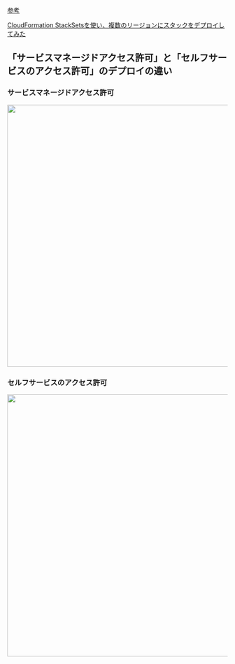 
[参考](https://blog.serverworks.co.jp/cloudformation-stacksets-contrivance)

[CloudFormation StackSetsを使い、複数のリージョンにスタックをデプロイしてみた](https://dev.classmethod.jp/articles/lim-cfn-stacksets/)

## 「サービスマネージドアクセス許可」と「セルフサービスのアクセス許可」のデプロイの違い
### サービスマネージドアクセス許可

<img src=https://user-images.githubusercontent.com/45380191/153100700-91cb0063-a81c-4fb2-899b-9bd077370374.png width=600>

### セルフサービスのアクセス許可

<img src=https://user-images.githubusercontent.com/45380191/153100733-e9e89373-19f6-44c7-86d2-d74f1cd533b1.png width=600>
